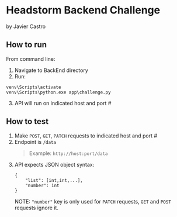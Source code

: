 # Headstorm Backend Challenge

by Javier Castro

## How to run

From command line:

1. Navigate to BackEnd directory
2. Run:

```
venv\Scripts\activate
venv\Scripts\python.exe app\challenge.py
```

3. API will run on indicated host and port #

## How to test

1. Make `POST`, `GET`, `PATCH` requests to indicated host and port #
2. Endpoint is `/data`
   > Example: `http://host:port/data`
3. API expects JSON object syntax:
   ```
   {
       "list": [int,int,...],
       "number": int
   }
   ```
   NOTE: `"number"` key is only used for `PATCH` requests, `GET` and `POST` requests ignore it.
